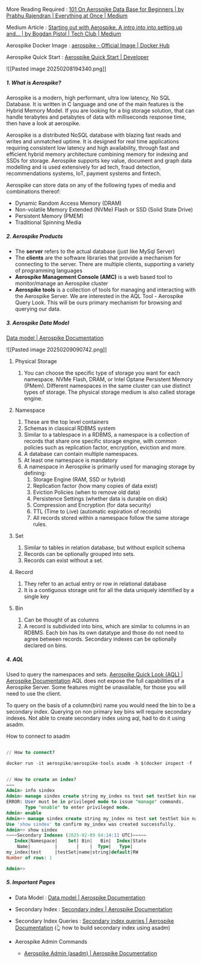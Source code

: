More Reading Required : [101 On Aerospike Data Base for Beginners | by Prabhu Rajendran | Everything at Once | Medium](https://medium.com/everythingatonce/101-on-aerospike-data-base-for-beginners-ea0408e0493e)




Medium Article : [Starting out with Aerospike. A intro into into setting up and… | by Bogdan Pistol | Tech Club | Medium](https://medium.com/techclub/starting-out-with-aerospike-10ce0358e955)

Aerospike Docker Image : [aerospike - Official Image | Docker Hub](https://hub.docker.com/_/aerospike)

Aerospike Quick Start : [Aerospike Quick Start | Developer](https://aerospike.com/developer/quickstart?client=java)

![[Pasted image 20250208194340.png]]

##### 1. What is Aerospike?

Aerospike is a modern, high performant, ultra low latency, No SQL Database. 
It is written in C language and one of the main features is the Hybrid Memory Model.
If you are looking for a big storage solution, that can handle terabytes and petabytes of data with milliseconds response time, then have a look at aerospike.

Aerospike is a distributed NoSQL database with blazing fast reads and writes and unmatched uptime. It is designed for real time applications requiring consistent low latency and high availability, through fast and efficient hybrid memory architecture combining memory for indexing and SSDs for storage. Aerospike supports key value, document and graph data modelling and is used extensively for ad tech, fraud detection, recommendations systems, IoT, payment systems and fintech.

Aerospike can store data on any of the following types of media and combinations thereof:
- Dynamic Random Access Memory (DRAM)
- Non-volatile Memory Extended (NVMe) Flash or SSD (Solid State Drive)
- Persistent Memory (PMEM)
- Traditional Spinning Media


##### 2. Aerospike Products

- The **server** refers to the actual database  (just like MySql Server)
- The **clients** are the software libraries that provide a mechanism for connecting to the server. 
  There are multiple clients, supporting a variety of programming languages
- **Aerospike Management Console (AMC)** is a web based tool to monitor/manage an Aerospike cluster
- **Aerospike tools**  is a collection of tools for managing and interacting with the Aerospike Server. We are interested in the AQL Tool - Aerospike Query Look. This will be ours primary mechanism for browsing and querying our data. 


##### 3. Aerospike Data Model
[Data model | Aerospike Documentation](https://aerospike.com/docs/server/architecture/data-model.html)


![[Pasted image 20250209090742.png]]

1. Physical Storage 
	1. You can choose the specific type of storage you want for each namespace. NVMe Flash, DRAM, or Intel Optane Persistent Memory (PMem). Different namespaces in the same cluster can use distinct types of storage. The physical storage medium is also called storage engine.

2. Namespace
	1. These are the top level containers
	2. Schemas in classical RDBMS system
	3. Similar to a tablespace in a RDBMS, a namespace is a collection of records that share one specific storage engine, with common policies such as replication factor, encryption, eviction and more.
	4. A database can contain multiple namespaces.
	5. At least one namespace is mandatory
	6. A namespace in Aerospike is primarily used for managing storage by defining:
		1. Storage Engine (RAM, SSD or hybrid)
		2. Replication factor (how many copies of data exist)
		3. Eviction Policies (when to remove old data)
		4. Persistence Settings (whether data is durable on disk)
		5. Compression and Encryption (for data security)
		6. TTL (Time to Live) (automatic expiration of records)
		7. All records stored within a namespace follow the same storage rules.

3. Set
	1. Similar to tables in relation database, but without explicit schema
	2. Records can be optionally grouped into sets. 
	3. Records can exist without a set.

4. Record
	1. They refer to an actual entry or row in relational database
	2. It is a contiguous storage unit for all the data uniquely identified by a single key

5. Bin
	1. Can be thought of as columns
	2. A record is subdivided into bins, which are similar to columns in an RDBMS. Each bin has its own datatype and those do not need to agree between records. Secondary indexes can be optionally declared on bins.


##### 4. AQL

Used to query the namespaces and sets.
[Aerospike Quick Look (AQL) | Aerospike Documentation](https://aerospike.com/docs/tools/aql/)
AQL does not expose the full capabilities of a Aerospike Server. Some features might be unavailable, for those you will need to use the client.


To query on the basis of a column(bin) name you would need the bin to be a secondary index.
Querying on non primary key bins will require secondary indexes. 
Not able to create secondary index using aql, had to do it using asadm.

How to connect to asadm

```sql

// How to connect?

docker run -it aerospike/aerospike-tools asadm -h $(docker inspect -f '{{.NetworkSettings.IPAddress }}' aerospike) 


// How to create an index?
~~~
Admin> info sindex
Admin> manage sindex create string my_index ns test set testSet bin name
ERROR: User must be in privileged mode to issue "manage" commands.
       Type "enable" to enter privileged mode.
Admin> enable
Admin+> manage sindex create string my_index ns test set testSet bin name
Use 'show sindex' to confirm my_index was created successfully.
Admin+> show sindex
~~~~Secondary Indexes (2025-02-09 04:14:11 UTC)~~~~~
   Index|Namespace|    Set| Bin|   Bin|  Index|State
    Name|         |       |    |  Type|   Type|
my_index|test     |testSet|name|string|default|RW
Number of rows: 1

Admin+>
```

##### 5. Important Pages

-  Data Model : [Data model | Aerospike Documentation](https://aerospike.com/docs/server/architecture/data-model.html)

- Secondary Index  : [Secondary index | Aerospike Documentation](https://aerospike.com/docs/server/architecture/secondary-index.html)
- Secondary Index Queries : [Secondary index queries | Aerospike Documentation](https://aerospike.com/docs/server/guide/query)
   (👆 how to build secondary index using asadm)

- Aerospike Admin Commands
	- [Aerospike Admin (asadm) | Aerospike Documentation](https://aerospike.com/docs/tools/asadm)
